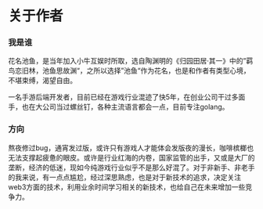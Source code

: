 # 关于作者


### 我是谁

花名池鱼，是当年加入小牛互娱时所取，选自陶渊明的《归园田居·其一》中的”羁鸟恋旧林，池鱼思故渊“，之所以选择”池鱼“作为花名，也是和作者有类型心境，不堪束缚，渴望自由。

一名手游后端开发者，目前已经在游戏行业混迹了快5年，在创业公司干过多面手，也在大公司当过螺丝钉，各种主流语言都会一点，目前专注golang。



### 方向

熬夜修过bug，通宵发过版，或许只有游戏人才能体会发版夜的漫长，咖啡槟榔也无法支撑起疲惫的眼皮。或许是行业红海的内卷，国家监管的出手，又或是大厂的垄断，经济的低迷，现如今纯游戏行业似乎不是那么好混了。对于非新手、非老手的我来说，有一点点尴尬，经过深思熟虑，也是对于新技术的追求，决定关注web3方面的技术，利用业余时间学习相关的新技术，也给自己在未来增加一些竞争力。

